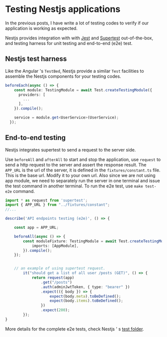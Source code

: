 # Testing Nestjs applications

In the previous posts, I have write a lot of testing codes to verify if our application is working as expected.

Nestjs provides integration with with [Jest](https://github.com/facebook/jest)
and [Supertest](https://github.com/visionmedia/supertest) out-of-the-box, and testing harness for unit testing and
end-to-end (e2e) test.

## Nestjs test harness

Like the Angular 's `TestBed`, Nestjs provide a similar `Test` facilities to assemble the Nestjs components for your
testing codes.

```typescript
beforeEach(async () => {
    const module: TestingModule = await Test.createTestingModule({
      providers: [
        ...
      ],
    }).compile();

    service = module.get<UserService>(UserService);
  });

```

## End-to-end testing

Nestjs integrates supertest to send a request to the server side.

Use `beforeAll` and `afterAll` to start and stop the application, use `request` to send a http request to the server and
assert the response result.
The `APP_URL` is the url of the server, it is defined in the `fixtures/constant.ts` file. This is the base url. Modify
it to your own url.
Also since we are not using app module, we need to separately run the server in one terminal and issue the test command
in another terminal.
To run the e2e test, use `make test-e2e` command.

```typescript
import * as request from 'supertest';
import { APP_URL } from "../fixtures/constant";
//...

describe('API endpoints testing (e2e)', () => {

  	const app = APP_URL;

    beforeAll(async () => {
        const moduleFixture: TestingModule = await Test.createTestingModule({
            imports: [AppModule],
        }).compile();
    });


    // an example of using supertest request.
		it("should get a list of all user /posts (GET)", () => {
			return request(app)
				.get("/posts")
				.auth(adminJwtToken, { type: "bearer" })
				.expect(({ body }) => {
					expect(body.meta).toBeDefined();
					expect(body.items).toBeDefined();
				})
				.expect(200);
		});
}
```

More details for the complete e2e tests, check Nestjs '
s [test folder](https://github.com/hantsy/nestjs-sample/tree/master/test).
